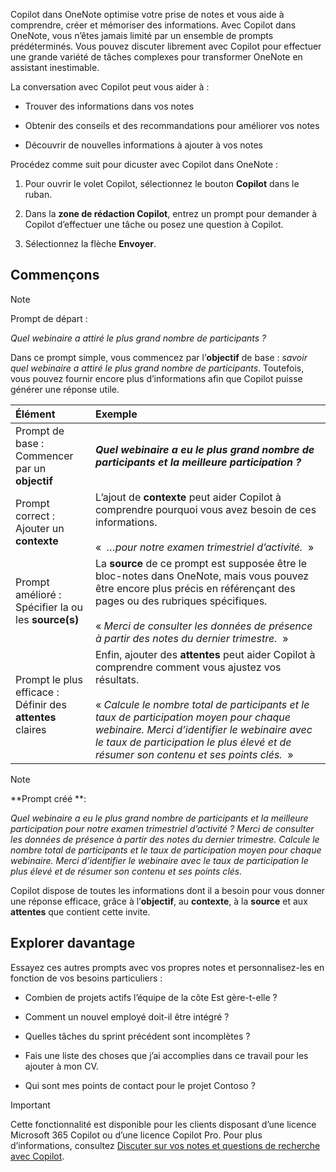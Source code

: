 Copilot dans OneNote optimise votre prise de notes et vous aide à comprendre, créer et mémoriser des informations. Avec Copilot dans OneNote, vous n’êtes jamais limité par un ensemble de prompts prédéterminés. Vous pouvez discuter librement avec Copilot pour effectuer une grande variété de tâches complexes pour transformer OneNote en assistant inestimable. 

La conversation avec Copilot peut vous aider à :

- Trouver des informations dans vos notes

- Obtenir des conseils et des recommandations pour améliorer vos notes

- Découvrir de nouvelles informations à ajouter à vos notes

Procédez comme suit pour dicuster avec Copilot dans OneNote :

1. Pour ouvrir le volet Copilot, sélectionnez le bouton **Copilot** dans le ruban.

1. Dans la **zone de rédaction Copilot**, entrez un prompt pour demander à Copilot d’effectuer une tâche ou posez une question à Copilot.

1. Sélectionnez la flèche **Envoyer**.

## Commençons

> [!NOTE]
> Prompt de départ :
>
> _Quel webinaire a attiré le plus grand nombre de participants ?_

Dans ce prompt simple, vous commencez par l’**objectif** de base : _savoir quel webinaire a attiré le plus grand nombre de participants_. Toutefois, vous pouvez fournir encore plus d’informations afin que Copilot puisse générer une réponse utile.

| Élément | Exemple |
| :------ | :------- |
| Prompt de base : <br>Commencer par un **objectif** | **_Quel webinaire a eu le plus grand nombre de participants et la meilleure participation ?_** |
| Prompt correct : <br>Ajouter un **contexte** | L’ajout de **contexte** peut aider Copilot à comprendre pourquoi vous avez besoin de ces informations.<br><br>«  _…pour notre examen trimestriel d’activité._  » |
| Prompt amélioré : <br>Spécifier la ou les **source(s)** | La **source** de ce prompt est supposée être le bloc-notes dans OneNote, mais vous pouvez être encore plus précis en référençant des pages ou des rubriques spécifiques.<br><br>« _Merci de consulter les données de présence à partir des notes du dernier trimestre._  » |
| Prompt le plus efficace : <br>Définir des **attentes** claires | Enfin, ajouter des **attentes** peut aider Copilot à comprendre comment vous ajustez vos résultats.<br><br>« _Calcule le nombre total de participants et le taux de participation moyen pour chaque webinaire. Merci d’identifier le webinaire avec le taux de participation le plus élevé et de résumer son contenu et ses points clés._  » |

> [!NOTE]
> **Prompt créé **:
>
> _Quel webinaire a eu le plus grand nombre de participants et la meilleure participation pour notre examen trimestriel d’activité ? Merci de consulter les données de présence à partir des notes du dernier trimestre. Calcule le nombre total de participants et le taux de participation moyen pour chaque webinaire. Merci d’identifier le webinaire avec le taux de participation le plus élevé et de résumer son contenu et ses points clés._

Copilot dispose de toutes les informations dont il a besoin pour vous donner une réponse efficace, grâce à l’**objectif**, au **contexte**, à la **source** et aux **attentes** que contient cette invite.

## Explorer davantage

Essayez ces autres prompts avec vos propres notes et personnalisez-les en fonction de vos besoins particuliers : 

- Combien de projets actifs l’équipe de la côte Est gère-t-elle ?

- Comment un nouvel employé doit-il être intégré ?

- Quelles tâches du sprint précédent sont incomplètes ?

- Fais une liste des choses que j’ai accomplies dans ce travail pour les ajouter à mon CV.

- Qui sont mes points de contact pour le projet Contoso ?

> [!IMPORTANT]
> Cette fonctionnalité est disponible pour les clients disposant d’une licence Microsoft 365 Copilot ou d’une licence Copilot Pro. Pour plus d’informations, consultez [Discuter sur vos notes et questions de recherche avec Copilot](https://support.microsoft.com/office/chat-with-copilot-about-your-notes-and-research-questions-8be75b91-d4d3-461e-af9a-fadfe208b589).